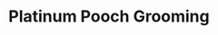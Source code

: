---
title: "Platinum Pooch Grooming"
url: /cleveland/platinum-pooch-grooming/
shop: pet grooming
---